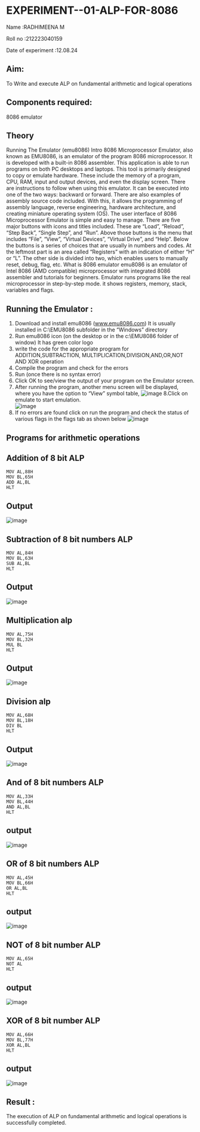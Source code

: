 # EXPERIMENT--01-ALP-FOR-8086
Name :RADHIMEENA M

Roll no :212223040159

Date of experiment :12.08.24
## Aim:
To Write and execute ALP on fundamental arithmetic and logical operations
## Components required:
8086  emulator 
## Theory 
Running The Emulator (emu8086) Intro 8086 Microprocessor Emulator, also known as EMU8086, is an emulator of the program 8086 microprocessor. It is developed with a built-in 8086 assembler. This application is able to run programs on both PC desktops and laptops. This tool is primarily designed to copy or emulate hardware. These include the memory of a program, CPU, RAM, input and output devices, and even the display screen. There are instructions to follow when using this emulator. It can be executed into one of the two ways: backward or forward. There are also examples of assembly source code included. With this, it allows the programming of assembly language, reverse engineering, hardware architecture, and creating miniature operating system (OS). The user interface of 8086 Microprocessor Emulator is simple and easy to manage. There are five major buttons with icons and titles included. These are “Load”, “Reload”, “Step Back”, “Single Step”, and “Run”. Above those buttons is the menu that includes “File”, “View”, “Virtual Devices”, “Virtual Drive”, and “Help”. Below the buttons is a series of choices that are usually in numbers and codes. At the leftmost part is an area called “Registers” with an indication of either “H” or “L”. The other side is divided into two, which enables users to manually reset, debug, flag, etc. What is 8086 emulator emu8086 is an emulator of Intel 8086 (AMD compatible) microprocessor with integrated 8086 assembler and tutorials for beginners. Emulator runs programs like the real microprocessor in step-by-step mode. it shows registers, memory, stack, variables and flags.

## Running the Emulator :
1.	Download and install emu8086 (www.emu8086.com) It is usually installed in C:\EMU8086 subfolder in the “Windows” directory
2.	  Run  emu8086 icon (on the desktop or in the c:\EMU8086 folder of window) It has green color logo
 3. write the code for the appropriate program for ADDITION,SUBTRACTION, MULTIPLICATION,DIVISION,AND,OR,NOT AND XOR operation
4.	 Compile the program and check for the errors 
5.	Run (once there is no syntax error) 
6.	Click OK to see/view the output of your program on the Emulator screen. 
7.	After running the program, another menu screen will be displayed, where you have the option to “View” symbol table,
![image](https://github.com/user-attachments/assets/a6b88f89-e193-4050-a472-c5e63c584308)
8.Click on emulate to start emulation.	 
![image](https://github.com/user-attachments/assets/81bbc5eb-8a75-45b3-bd08-7ef9a76104da)
9.	If no errors are found click on run the program and check the status of various flags in the flags tab as shown below 
![image](https://github.com/user-attachments/assets/d3a9bc65-0b9b-4db6-8069-f31168f8a80d)

## Programs for arithmetic  operations

## Addition  of 8 bit ALP 

```
MOV AL,88H
MOV BL,65H
ADD AL,BL
HLT
```

## Output  
 ![image](https://github.com/user-attachments/assets/492f06e4-ae6e-404f-8ec5-cd764384122d)

## Subtraction   of 8 bit numbers  ALP 
```
MOV AL,84H
MOV BL,63H
SUB AL,BL
HLT
``` 
## Output  
![image](https://github.com/user-attachments/assets/194f9832-85a9-43d4-9225-d46e66d61f0c)

## Multiplication alp 
```
MOV AL,75H
MOV BL,32H
MUL BL
HLT
```
 ## Output  

![image](https://github.com/user-attachments/assets/6f911ced-b8d1-4450-af2e-70fa39a0f77b)

## Division alp 
```
MOV AL,68H
MOV BL,18H
DIV BL
HLT
```
## Output  
![image](https://github.com/user-attachments/assets/5731581a-fdaa-4376-889e-742de73254a3)
## And of 8 bit numbers ALP
```
MOV AL,33H
MOV BL,44H
AND AL,BL
HLT
```
## output
![image](https://github.com/user-attachments/assets/a947dd2b-6600-48db-8bf8-e809d850f8fd)

## OR of 8 bit numbers ALP 
```
MOV AL,45H
MOV BL,66H
OR AL,BL
HLT
```
## output
![image](https://github.com/user-attachments/assets/ca6aef8e-e7fe-47ad-99fe-7f6368006899)
## NOT of 8 bit number ALP
```
MOV AL,65H
NOT AL
HLT
```
## output
![image](https://github.com/user-attachments/assets/8eb6cf80-2001-45e4-968b-f9b4cbd12df9)

## XOR of 8 bit number ALP
```
MOV AL,66H
MOV BL,77H
XOR AL,BL
HLT
```
## output
![image](https://github.com/user-attachments/assets/cdfba449-9a56-46c1-8af0-7418b3e03522)
## Result :
The execution of ALP on fundamental arithmetic and logical operations is successfully completed.
